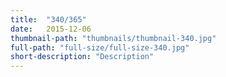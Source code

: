 ```yaml
---
title:  "340/365"
date:   2015-12-06
thumbnail-path: "thumbnails/thumbnail-340.jpg"
full-path: "full-size/full-size-340.jpg"
short-description: "Description"
---
```

